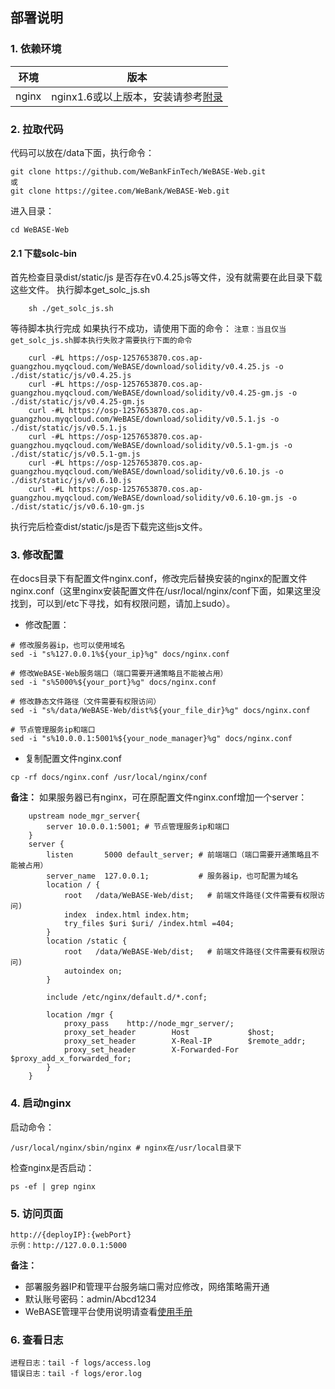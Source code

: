 ## 部署说明

### 1. 依赖环境

| 环境     | 版本              |
| ------ | --------------- |
| nginx   | nginx1.6或以上版本，安装请参考[附录](appendix.html) |

### 2. 拉取代码

代码可以放在/data下面，执行命令：

    git clone https://github.com/WeBankFinTech/WeBASE-Web.git
    或
    git clone https://gitee.com/WeBank/WeBASE-Web.git

进入目录：

```
cd WeBASE-Web
```

#### 2.1  下载solc-bin
首先检查目录dist/static/js  是否存在v0.4.25.js等文件，没有就需要在此目录下载这些文件。
执行脚本get_solc_js.sh
```
    sh ./get_solc_js.sh
```
等待脚本执行完成
如果执行不成功，请使用下面的命令：
`注意：当且仅当get_solc_js.sh脚本执行失败才需要执行下面的命令`
```
    curl -#L https://osp-1257653870.cos.ap-guangzhou.myqcloud.com/WeBASE/download/solidity/v0.4.25.js -o ./dist/static/js/v0.4.25.js
    curl -#L https://osp-1257653870.cos.ap-guangzhou.myqcloud.com/WeBASE/download/solidity/v0.4.25-gm.js -o ./dist/static/js/v0.4.25-gm.js
    curl -#L https://osp-1257653870.cos.ap-guangzhou.myqcloud.com/WeBASE/download/solidity/v0.5.1.js -o ./dist/static/js/v0.5.1.js
    curl -#L https://osp-1257653870.cos.ap-guangzhou.myqcloud.com/WeBASE/download/solidity/v0.5.1-gm.js -o ./dist/static/js/v0.5.1-gm.js
    curl -#L https://osp-1257653870.cos.ap-guangzhou.myqcloud.com/WeBASE/download/solidity/v0.6.10.js -o ./dist/static/js/v0.6.10.js
    curl -#L https://osp-1257653870.cos.ap-guangzhou.myqcloud.com/WeBASE/download/solidity/v0.6.10-gm.js -o ./dist/static/js/v0.6.10-gm.js
```
执行完后检查dist/static/js是否下载完这些js文件。

### 3. 修改配置

在docs目录下有配置文件nginx.conf，修改完后替换安装的nginx的配置文件nginx.conf（这里nginx安装配置文件在/usr/local/nginx/conf下面，如果这里没找到，可以到/etc下寻找，如有权限问题，请加上sudo）。

- 修改配置：

```
# 修改服务器ip，也可以使用域名
sed -i "s%127.0.0.1%${your_ip}%g" docs/nginx.conf

# 修改WeBASE-Web服务端口（端口需要开通策略且不能被占用）
sed -i "s%5000%${your_port}%g" docs/nginx.conf

# 修改静态文件路径（文件需要有权限访问）
sed -i "s%/data/WeBASE-Web/dist%${your_file_dir}%g" docs/nginx.conf

# 节点管理服务ip和端口
sed -i "s%10.0.0.1:5001%${your_node_manager}%g" docs/nginx.conf
```

-  复制配置文件nginx.conf

```
cp -rf docs/nginx.conf /usr/local/nginx/conf
```

**备注：**  如果服务器已有nginx，可在原配置文件nginx.conf增加一个server：

```
    upstream node_mgr_server{
        server 10.0.0.1:5001; # 节点管理服务ip和端口
    }
    server {
        listen       5000 default_server; # 前端端口（端口需要开通策略且不能被占用）
        server_name  127.0.0.1;           # 服务器ip，也可配置为域名
        location / {
            root   /data/WeBASE-Web/dist;   # 前端文件路径(文件需要有权限访问)
            index  index.html index.htm;
            try_files $uri $uri/ /index.html =404;
        }
        location /static {    
            root   /data/WeBASE-Web/dist;   # 前端文件路径(文件需要有权限访问)
            autoindex on;
        }

        include /etc/nginx/default.d/*.conf;

        location /mgr {
            proxy_pass    http://node_mgr_server/;    		
            proxy_set_header		Host			 $host;
            proxy_set_header		X-Real-IP		 $remote_addr;
            proxy_set_header		X-Forwarded-For	 $proxy_add_x_forwarded_for;
        }
    }
```

### 4. 启动nginx

启动命令：

	/usr/local/nginx/sbin/nginx # nginx在/usr/local目录下

检查nginx是否启动：

```
ps -ef | grep nginx
```
### 5. 访问页面

```
http://{deployIP}:{webPort}
示例：http://127.0.0.1:5000
```

**备注：** 

- 部署服务器IP和管理平台服务端口需对应修改，网络策略需开通
- 默认账号密码：admin/Abcd1234
- WeBASE管理平台使用说明请查看[使用手册](../WeBASE-Console-Suit/index.html#id13)

### 6. 查看日志

```
进程日志：tail -f logs/access.log
错误日志：tail -f logs/eror.log
```

